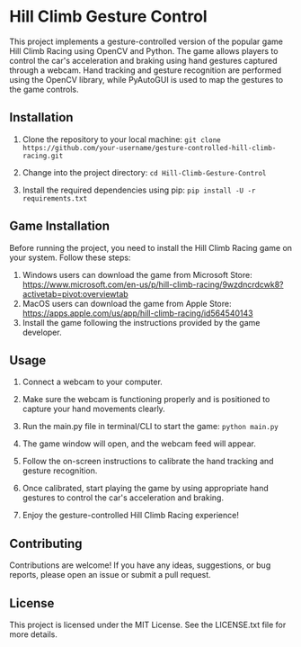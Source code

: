 # Hill Climb Gesture Control 
This project implements a gesture-controlled version of the popular game Hill Climb Racing using OpenCV and Python. The game allows players to control the car's acceleration and braking using hand gestures captured through a webcam. Hand tracking and gesture recognition are performed using the OpenCV library, while PyAutoGUI is used to map the gestures to the game controls.

## Installation 
1. Clone the repository to your local machine:
`git clone https://github.com/your-username/gesture-controlled-hill-climb-racing.git`

2. Change into the project directory:
`cd Hill-Climb-Gesture-Control`

3. Install the required dependencies using pip:
`pip install -U -r requirements.txt`

## Game Installation 
Before running the project, you need to install the Hill Climb Racing game on your system. Follow these steps:
1. Windows users can download  the game from Microsoft Store: https://www.microsoft.com/en-us/p/hill-climb-racing/9wzdncrdcwk8?activetab=pivot:overviewtab
2. MacOS users can download  the game from Apple Store: https://apps.apple.com/us/app/hill-climb-racing/id564540143
3. Install the game following the instructions provided by the game developer.

## Usage
1. Connect a webcam to your computer.
2. Make sure the webcam is functioning properly and is positioned to capture your hand movements clearly.
2. Run the main.py file in terminal/CLI to start the game:
`python main.py`

3. The game window will open, and the webcam feed will appear.
4. Follow the on-screen instructions to calibrate the hand tracking and gesture recognition.
5. Once calibrated, start playing the game by using appropriate hand gestures to control the car's acceleration and braking.
6. Enjoy the gesture-controlled Hill Climb Racing experience!

## Contributing
Contributions are welcome! If you have any ideas, suggestions, or bug reports, please open an issue or submit a pull request.

## License
This project is licensed under the MIT License. See the LICENSE.txt file for more details.
